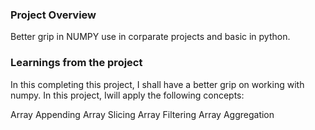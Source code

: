 ### Project Overview

 Better grip in NUMPY use in corparate projects and basic in python.


### Learnings from the project

 In this completing this project, I shall have a better grip on working with numpy. In this project, Iwill apply the following concepts:

Array Appending
Array Slicing
Array Filtering
Array Aggregation


